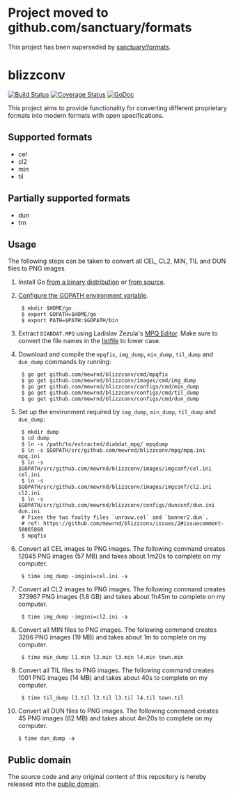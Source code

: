 # Project moved to github.com/sanctuary/formats

This project has been superseded by [sanctuary/formats](https://github.com/sanctuary/formats).

# blizzconv

[![Build Status](https://travis-ci.org/mewrnd/blizzconv.svg?branch=master)](https://travis-ci.org/mewrnd/blizzconv)
[![Coverage Status](https://img.shields.io/coveralls/mewrnd/blizzconv.svg)](https://coveralls.io/r/mewrnd/blizzconv?branch=master)
[![GoDoc](https://godoc.org/github.com/mewrnd/blizzconv?status.svg)](https://godoc.org/github.com/mewrnd/blizzconv)

This project aims to provide functionality for converting different proprietary formats into modern formats with open specifications.

## Supported formats

* cel
* cl2
* min
* til

## Partially supported formats

* dun
* trn

## Usage

The following steps can be taken to convert all CEL, CL2, MIN, TIL and DUN files to PNG images.

1. Install Go [from a binary distribution](http://golang.org/doc/install) or [from source](http://golang.org/doc/install/source).

2. [Configure the GOPATH environment variable](http://golang.org/doc/code.html#GOPATH).

        $ mkdir $HOME/go
        $ export GOPATH=$HOME/go
        $ export PATH=$PATH:$GOPATH/bin

3. Extract `DIABDAT.MPQ` using Ladislav Zezula's [MPQ Editor](http://www.zezula.net/en/mpq/download.html). Make sure to convert the file names in the [listfile](http://www.zezula.net/download/listfiles.zip) to lower case.

4. Download and compile the `mpqfix`, `img_dump`, `min_dump`, `til_dump` and `dun_dump` commands by running:

        $ go get github.com/mewrnd/blizzconv/cmd/mpqfix
        $ go get github.com/mewrnd/blizzconv/images/cmd/img_dump
        $ go get github.com/mewrnd/blizzconv/configs/cmd/min_dump
        $ go get github.com/mewrnd/blizzconv/configs/cmd/til_dump
        $ go get github.com/mewrnd/blizzconv/configs/cmd/dun_dump

5. Set up the environment required by `img_dump`, `min_dump`, `til_dump` and `dun_dump`:

        $ mkdir dump
        $ cd dump
        $ ln -s /path/to/extracted/diabdat_mpq/ mpqdump
        $ ln -s $GOPATH/src/github.com/mewrnd/blizzconv/mpq/mpq.ini mpq.ini
        $ ln -s $GOPATH/src/github.com/mewrnd/blizzconv/images/imgconf/cel.ini cel.ini
        $ ln -s $GOPATH/src/github.com/mewrnd/blizzconv/images/imgconf/cl2.ini cl2.ini
        $ ln -s $GOPATH/src/github.com/mewrnd/blizzconv/configs/dunconf/dun.ini dun.ini
        # Fixes the two faulty files `unravw.cel` and `banner2.dun`.
        # ref: https://github.com/mewrnd/blizzconv/issues/2#issuecomment-58065868
        $ mpqfix

6. Convert all CEL images to PNG images. The following command creates 12045 PNG images (57 MB) and takes about 1m20s to complete on my computer.

        $ time img_dump -imgini=cel.ini -a

7. Convert all CL2 images to PNG images. The following command creates 373967 PNG images (1.8 GB) and takes about 1h45m to complete on my computer.

        $ time img_dump -imgini=cl2.ini -a

8. Convert all MIN files to PNG images. The following command creates 3286 PNG images (19 MB) and takes about 1m to complete on my computer.

        $ time min_dump l1.min l2.min l3.min l4.min town.min

9. Convert all TIL files to PNG images. The following command creates 1001 PNG images (14 MB) and takes about 40s to complete on my computer.

        $ time til_dump l1.til l2.til l3.til l4.til town.til

10. Convert all DUN files to PNG images. The following command creates 45 PNG images (62 MB) and takes about 4m20s to complete on my computer.

        $ time dun_dump -a

## Public domain

The source code and any original content of this repository is hereby released into the [public domain].

[public domain]: https://creativecommons.org/publicdomain/zero/1.0/
